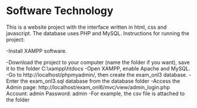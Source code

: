 # Software Technology
This is a website project with the interface written in html, css and javascript. The database uses PHP and MySQL. Instructions for running the project:

-Install XAMPP software.

-Download the project to your computer (name the folder if you want), save it to the folder C:\xampp\htdocs
-Open XAMPP, enable Apache and MySQL.
-Go to http://localhost/phpmyadmin/, then create the exam_onl3 database.
-Enter the exam_onl3.sql database from the database folder
-Access the Admin page: http://localhost/exam_onl6/mvc/view/admin_login.php
  Account: admin
  Password: admin
-For example, the csv file is attached to the folder

